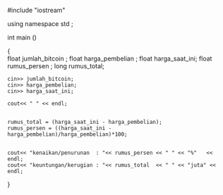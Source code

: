 #include "iostream"

using namespace std ;

int main ()

{	
	float  jumlah_bitcoin ;
	float harga_pembelian ;
	float harga_saat_ini;
	float rumus_persen ;
	long rumus_total; 

	
	
	cin>> jumlah_bitcoin;
	cin>> harga_pembelian;
	cin>> harga_saat_ini;
	
	cout<< " " << endl;
	
	
	rumus_total = (harga_saat_ini - harga_pembelian);
	rumus_persen = ((harga_saat_ini - harga_pembelian)/harga_pembelian)*100;
	
	
	cout<< "kenaikan/penurunan  : "<< rumus_persen << " " << "%"   << endl;
	cout<< "keuntungan/kerugian : "<< rumus_total  << " " << "juta" << endl;
	
}
